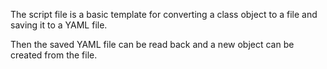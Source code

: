 The script file is a basic template for converting a class object to a file and saving it to a YAML file.

Then the saved YAML file can be read back and a new object can be created from the file.